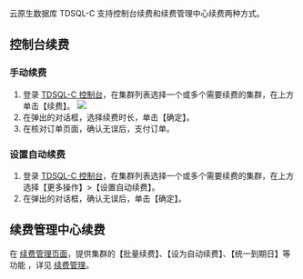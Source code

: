 
云原生数据库 TDSQL-C 支持控制台续费和续费管理中心续费两种方式。

## 控制台续费
### 手动续费
1. 登录 [TDSQL-C 控制台](https://console.cloud.tencent.com/cynosdb)，在集群列表选择一个或多个需要续费的集群，在上方单击【续费】。
![](https://main.qcloudimg.com/raw/7ad04785bb1326811f87221b6c5c5c75.png)
2. 在弹出的对话框，选择续费时长，单击【确定】。
3. 在核对订单页面，确认无误后，支付订单。

### 设置自动续费
1. 登录 [TDSQL-C 控制台](https://console.cloud.tencent.com/cynosdb)，在集群列表选择一个或多个需要续费的集群，在上方选择【更多操作】>【设置自动续费】。
2. 在弹出的对话框，确认无误后，单击【确定】。

## 续费管理中心续费
在 [续费管理页面](https://console.cloud.tencent.com/account/renewal)，提供集群的【批量续费】、【设为自动续费】、【统一到期日】等功能 ，详见 [续费管理](https://cloud.tencent.com/document/product/555/7454)。

